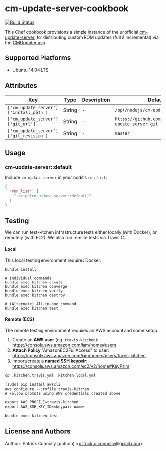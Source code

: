 # cm-update-server-cookbook

[![Build Status](https://travis-ci.org/mission-impossible-android/chef-cm-update-server.svg)](https://travis-ci.org/mission-impossible-android/chef-cm-update-server)

This Chef cookbook provisions a simple instance of the unofficial
[cm-update-server](https://github.com/xdarklight/cm-update-server), for
distributing custom ROM updates (full & incremental) via the [CMUpdater
app](https://github.com/CyanogenMod/android_packages_apps_CMUpdater).

## Supported Platforms

* Ubuntu 14.04 LTS

## Attributes

| Key | Type | Description | Default |
|-----|------|-------------|---------|
| `['cm_update_server']['install_path']` | String | - | `/opt/nodejs/cm-update-server` |
| `['cm_update_server']['git_url']` | String | - | `https://github.com/xdarklight/cm-update-server.git` |
| `['cm_update_server']['git_revision']` | String | - | `master` |

## Usage

### cm-update-server::default

Include `cm-update-server` in your node's `run_list`:

```json
{
  "run_list": [
    "recipe[cm-update-server::default]"
  ]
}
```

## Testing

We can run test-kitchen infrastructure tests either locally (with
Docker), or remotely (with EC2). We also run remote tests via Travis CI.

#### Local

This local testing environment requires Docker.

```
bundle install

# Individual commands
bundle exec kitchen create
bundle exec kitchen converge
bundle exec kitchen verify
bundle exec kitchen destroy

# (Alternate) All-in-one command
bundle exec kitchen test
```

#### Remote (EC2)

The remote testing environment requires an AWS account and some setup.

1. Create an **AWS user** (eg. `travis-kitchen`): https://console.aws.amazon.com/iam/home#users
2. **Attach Policy** "AmazonEC2FullAccess" to user: https://console.aws.amazon.com/iam/home#users/travis-kitchen
3. Import/create a **named SSH keypair**: https://console.aws.amazon.com/ec2/v2/home#KeyPairs

```txt
cp .kitchen.travis.yml .kitchen.local.yml

[sudo] pip install awscli
aws configure --profile travis-kitchen
# Follow prompts using AWS credentials created above

export AWS_PROFILE=travis-kitchen
export AWS_SSH_KEY_ID=<keypair name>

bundle exec kitchen test
```

## License and Authors

Author:: Patrick Connolly (patcon) \<patrick.c.connolly@gmail.com\>
